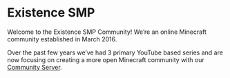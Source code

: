 # Existence SMP

Welcome to the Existence SMP Community! We’re an online Minecraft community established in March 2016.

Over the past few years we’ve had 3 primary YouTube based series and are now focusing on creating a more open Minecraft community with our [Community Server](https://existencesmp.com/server). 
